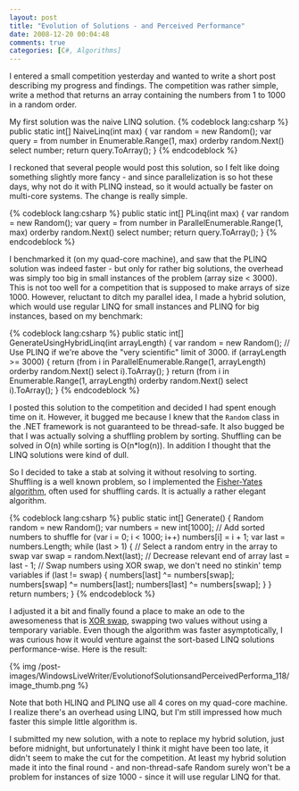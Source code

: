 ```yaml
---
layout: post
title: "Evolution of Solutions - and Perceived Performance"
date: 2008-12-20 00:04:48
comments: true
categories: [C#, Algorithms]
---
```


I entered a small competition yesterday and wanted to write a short post describing my progress and findings. The competition was rather simple, write a method that returns an array containing the numbers from 1 to 1000 in a random order.

My first solution was the naive LINQ solution. 
{% codeblock lang:csharp %}
public static int[] NaiveLinq(int max)
{
    var random = new Random();
    var query = from number in Enumerable.Range(1, max)
                orderby random.Next()
                select number;
    return query.ToArray();
}
{% endcodeblock %}

I reckoned that several people would post this solution, so I felt like doing something slightly more fancy - and since parallelization is so hot these days, why not do it with PLINQ instead, so it would actually be faster on multi-core systems. The change is really simple.

{% codeblock lang:csharp %}
public static int[] PLinq(int max)
{
    var random = new Random();
    var query = from number in ParallelEnumerable.Range(1, max)
                orderby random.Next()
                select number;
    return query.ToArray();
}
{% endcodeblock %}

I benchmarked it (on my quad-core machine), and saw that the PLINQ solution was indeed faster - but only for rather big solutions, the overhead was simply too big in small instances of the problem (array size < 3000). This is not too well for a competition that is supposed to make arrays of size 1000. However, reluctant to ditch my parallel idea, I made a hybrid solution, which would use regular LINQ for small instances and PLINQ for big instances, based on my benchmark:

{% codeblock lang:csharp %}
public static int[] GenerateUsingHybridLinq(int arrayLength)
{
    var random = new Random();
    // Use PLINQ if we're above the "very scientific" limit of 3000.
    if (arrayLength >= 3000)
    {
        return (from i in ParallelEnumerable.Range(1, arrayLength)
                orderby random.Next()
                select i).ToArray();
    }
    return (from i in Enumerable.Range(1, arrayLength)
            orderby random.Next()
            select i).ToArray();
}
{% endcodeblock %}

I posted this solution to the competition and decided I had spent enough time on it. However, it bugged me because I knew that the `Random` class in the .NET framework is not guaranteed to be thread-safe. It also bugged be that I was actually solving a shuffling problem by sorting. Shuffling can be solved in O(n) while sorting is O(n*log(n)). In addition I thought that the LINQ solutions were kind of dull. 

So I decided to take a stab at solving it without resolving to sorting. Shuffling is a well known problem, so I implemented the [Fisher-Yates algorithm](http://en.wikipedia.org/wiki/Fisher-Yates_shuffle), often used for shuffling cards. It is actually a rather elegant algorithm.

{% codeblock lang:csharp %}
public static int[] Generate()
{
    Random random = new Random();
    var numbers = new int[1000];
    // Add sorted numbers to shuffle
    for (var i = 0; i < 1000; i++)
        numbers[i] = i + 1;
    var last = numbers.Length;
    while (last > 1)
    {
        // Select a random entry in the array to swap
        var swap = random.Next(last);
        // Decrease relevant end of array
        last = last - 1;
        // Swap numbers using XOR swap, we don't need no stinkin' temp variables
        if (last != swap)
        {
            numbers[last] ^= numbers[swap];
            numbers[swap] ^= numbers[last];
            numbers[last] ^= numbers[swap];
        }
    }
    return numbers;
}
{% endcodeblock %}

I adjusted it a bit and finally found a place to make an ode to the awesomeness that is [XOR swap](http://en.wikipedia.org/wiki/Xor_swap_algorithm), swapping two values without using a temporary variable. Even though the algorithm was faster asymptotically, I was curious how it would venture against the sort-based LINQ solutions performance-wise. Here is the result:

{% img /post-images/WindowsLiveWriter/EvolutionofSolutionsandPerceivedPerforma_118/image_thumb.png %} 

Note that both HLINQ and PLINQ use all 4 cores on my quad-core machine. I realize there's an overhead using LINQ, but I'm still impressed how much faster this simple little algorithm is.

I submitted my new solution, with a note to replace my hybrid solution, just before midnight, but unfortunately I think it might have been too late, it didn't seem to make the cut for the competition. At least my hybrid solution made it into the final round - and non-thread-safe Random surely won't be a problem for instances of size 1000 - since it will use regular LINQ for that.
